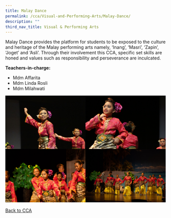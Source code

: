 ```yaml
---
title: Malay Dance
permalink: /cca/Visual-and-Performing-Arts/Malay-Dance/
description: ""
third_nav_title: Visual & Performing Arts
---
```

Malay Dance provides the platform for students to be exposed to the culture and heritage of the Malay performing arts namely, ‘Inang’, ‘Masri’, ‘Zapin’, ‘Joget’ and ‘Asli’. Through their involvement this CCA, specific set skills are honed and values such as responsibility and perseverance are inculcated. 

**Teachers-in-charge:**

* Mdm Affarita
* Mdm Linda Rosli
* Mdm Milahwati

<img src="/images/IMG_0099.jpeg" 
     style="width:50%;float:left"><img src="/images/IMG_9782.jpeg" 
     style="width:50%;float:left">
<img src="/images/20190704-_AR38536.jpeg" 
     style="width:50%;float:left"><img src="/images/20190704-_AR38539.jpeg" 
     style="width:50%">
		 
[Back to CCA](/caps-experience/Social-Moral-Emotional/Co-Curricular-Activities-CCA/)